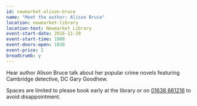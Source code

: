 ```yaml
---
id: newmarket-alison-bruce
name: "Meet the author: Alison Bruce"
location: newmarket-library
location-text: Newmarket Library
event-start-date: 2016-11-29
event-start-time: 1900
event-doors-open: 1830
event-price: 2
breadcrumb: y
---
```


Hear author Alison Bruce talk about her popular crime novels featuring Cambridge detective, DC Gary Goodhew.

Spaces are limited to please book early at the library or on [01638 661216](tel:01638661216) to avoid disappointment.
